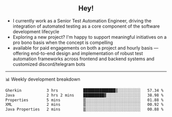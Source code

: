 <h2 align="center">Hey!</h2>

- I currently work as a Senior Test Automation Engineer, driving the integration of automated testing as a core component of the software development lifecycle
- Exploring a new project? I'm happy to support meaningful initiatives on a pro bono basis when the concept is compelling
-  available for paid engagements on both a project and hourly basis — offering end-to-end design and implementation of robust test automation frameworks across frontend and backend systems and customized discord/telegram bots
  
  -------
  
📊 Weekly development breakdown

<!--START_SECTION:waka-->

```txt
Gherkin           3 hrs           ██████████████▒░░░░░░░░░░   57.34 %
Java              2 hrs 2 mins    █████████▓░░░░░░░░░░░░░░░   38.98 %
Properties        5 mins          ▒░░░░░░░░░░░░░░░░░░░░░░░░   01.88 %
XML               2 mins          ▒░░░░░░░░░░░░░░░░░░░░░░░░   00.92 %
Java Properties   2 mins          ▒░░░░░░░░░░░░░░░░░░░░░░░░   00.88 %
```

<!--END_SECTION:waka-->
